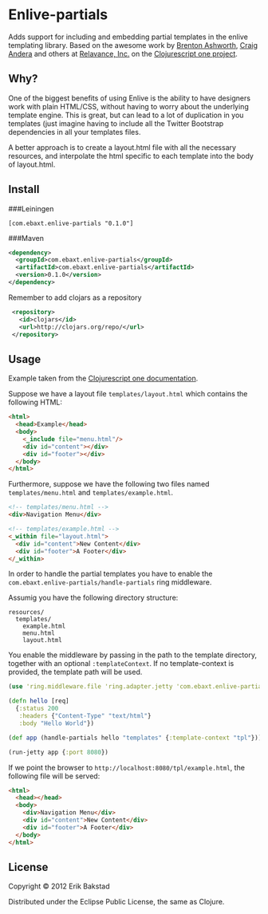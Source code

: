 # Enlive-partials

Adds support for including and embedding partial templates in the enlive templating library. Based on the awesome work by [Brenton Ashworth](https://github.com/brentonashworth), [Craig Andera](https://github.com/candera) and others at [Relavance, Inc.](http://thinkrelevance.com/) on the [Clojurescript one project](http://clojurescriptone.com/).

## Why?

One of the biggest benefits of using Enlive is the ability to have designers work with plain HTML/CSS, without having to worry about the underlying template engine. This is great, but can lead to a lot of duplication in you templates (just imagine having to include all the Twitter Bootstrap dependencies in all your templates files.

A better approach is to create a layout.html file with all the necessary resources, and interpolate the html specific to each template into the body of layout.html.

## Install

###Leiningen

    [com.ebaxt.enlive-partials "0.1.0"]

###Maven

```xml
<dependency>
  <groupId>com.ebaxt.enlive-partials</groupId>
  <artifactId>com.ebaxt.enlive-partials</artifactId>
  <version>0.1.0</version>
</dependency>
```

Remember to add clojars as a repository

```xml
 <repository>
   <id>clojars</id>
   <url>http://clojars.org/repo/</url>
 </repository>
```


## Usage

Example taken from the [Clojurescript one documentation](https://github.com/brentonashworth/one/wiki/Design-and-templating).

Suppose we have a layout file `templates/layout.html` which contains the following HTML:

```html
<html>
  <head>Example</head>
  <body>
    <_include file="menu.html"/>
    <div id="content"></div>
    <div id="footer"></div>
  </body>
</html>
```

Furthermore, suppose we have the following two files named `templates/menu.html` and `templates/example.html`.

```html
<!-- templates/menu.html -->
<div>Navigation Menu</div>
```

```html
<!-- templates/example.html -->
<_within file="layout.html">
  <div id="content">New Content</div>
  <div id="footer">A Footer</div>
</_within>
```


In order to handle the partial templates you have to enable the `com.ebaxt.enlive-partials/handle-partials` ring middleware.

Assumig you have the following directory structure:

    resources/
      templates/
        example.html
        menu.html
        layout.html

You enable the middleware by passing in the path to the template directory, together with an optional `:templateContext`. If no template-context is provided, the template path will be used.

```clojure
(use 'ring.middleware.file 'ring.adapter.jetty 'com.ebaxt.enlive-partials)

(defn hello [req]
  {:status 200
   :headers {"Content-Type" "text/html"}
   :body "Hello World"})

(def app (handle-partials hello "templates" {:template-context "tpl"}))

(run-jetty app {:port 8080})
```

If we point the browser to `http://localhost:8080/tpl/example.html`, the following file will be served:


```html
<html>
  <head></head>
  <body>
    <div>Navigation Menu</div>
    <div id="content">New Content</div>
    <div id="footer">A Footer</div>
  </body>
</html>
```



## License

Copyright © 2012 Erik Bakstad

Distributed under the Eclipse Public License, the same as Clojure.

